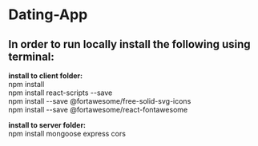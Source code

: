 # Dating-App

## In order to run locally install the following using terminal:   

**install to client folder:**   
npm install  
npm install react-scripts --save   
npm install --save @fortawesome/free-solid-svg-icons   
npm install --save @fortawesome/react-fontawesome   

**install to server folder:**   
npm install mongoose express cors   
